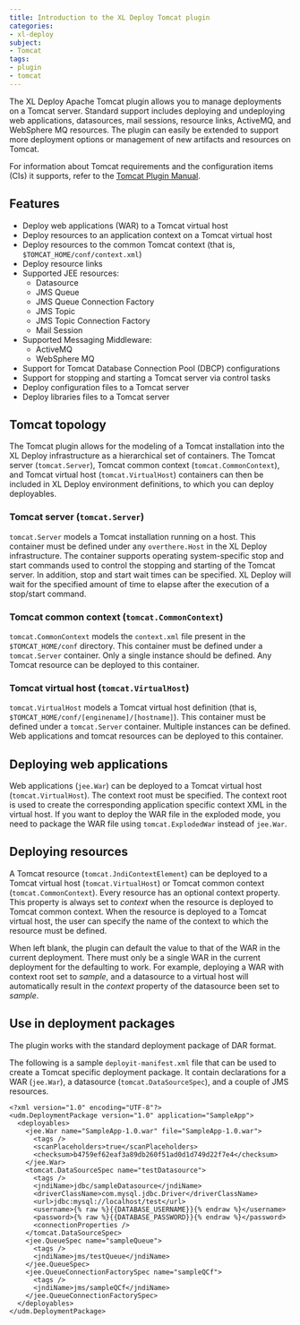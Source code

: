 ```yaml
---
title: Introduction to the XL Deploy Tomcat plugin
categories:
- xl-deploy
subject:
- Tomcat
tags:
- plugin
- tomcat
---
```


The XL Deploy Apache Tomcat plugin allows you to manage deployments on a Tomcat server. Standard support includes deploying and undeploying web applications, datasources, mail sessions, resource links, ActiveMQ, and WebSphere MQ resources. The plugin can easily be extended to support more deployment options or management of new artifacts and resources on Tomcat.

For information about Tomcat requirements and the configuration items (CIs) it supports, refer to the [Tomcat Plugin Manual](/xl-deploy/latest/tomcatPluginManual.html).

## Features

* Deploy web applications (WAR) to a Tomcat virtual host
* Deploy resources to an application context on a Tomcat virtual host
* Deploy resources to the common Tomcat context (that is, `$TOMCAT_HOME/conf/context.xml`)
* Deploy resource links
* Supported JEE resources:
	* Datasource
	* JMS Queue
	* JMS Queue Connection Factory
	* JMS Topic
	* JMS Topic Connection Factory
	* Mail Session
* Supported Messaging Middleware:
    * ActiveMQ
    * WebSphere MQ
* Support for Tomcat Database Connection Pool (DBCP) configurations
* Support for stopping and starting a Tomcat server via control tasks
* Deploy configuration files to a Tomcat server
* Deploy libraries files to a Tomcat server

## Tomcat topology

The Tomcat plugin allows for the modeling of a Tomcat installation into the XL Deploy infrastructure as a hierarchical set of containers. The Tomcat server (`tomcat.Server`), Tomcat common context (`tomcat.CommonContext`), and Tomcat virtual host (`tomcat.VirtualHost`) containers can then be included in XL Deploy environment definitions, to which you can deploy deployables.

### Tomcat server (`tomcat.Server`)

`tomcat.Server` models a Tomcat installation running on a host. This container must be defined under any `overthere.Host` in the XL Deploy infrastructure. The container supports operating system-specific stop and start commands used to control the stopping and starting of the Tomcat server. In addition, stop and start wait times can be specified. XL Deploy will wait for the specified amount of time to elapse after the execution of a stop/start command.

### Tomcat common context (`tomcat.CommonContext`)

`tomcat.CommonContext` models the `context.xml` file present in the `$TOMCAT_HOME/conf` directory. This container must be defined under a `tomcat.Server` container. Only a single instance should be defined. Any Tomcat resource can be deployed to this container.

### Tomcat virtual host (`tomcat.VirtualHost`)

`tomcat.VirtualHost` models a Tomcat virtual host definition (that is, `$TOMCAT_HOME/conf/[enginename]/[hostname]`). This container must be defined under a `tomcat.Server` container. Multiple instances can be defined. Web applications and tomcat resources can be deployed to this container.

## Deploying web applications

Web applications (`jee.War`) can be deployed to a Tomcat virtual host (`tomcat.VirtualHost`). The context root must be specified. The context root is used to create the corresponding application specific context XML in the virtual host. If you want to deploy the WAR file in the exploded mode, you need to package the WAR file using `tomcat.ExplodedWar` instead of `jee.War`.

## Deploying resources

A Tomcat resource (`tomcat.JndiContextElement`) can be deployed to a Tomcat virtual host (`tomcat.VirtualHost`) or Tomcat common context (`tomcat.CommonContext`). Every resource has an optional context property. This property is always set to _context_ when the resource is deployed to Tomcat common context. When the resource is deployed to a Tomcat virtual host, the user can specify the name of the context to which the resource must be defined.

When left blank, the plugin can default the value to that of the WAR in the current deployment. There must only be a single WAR in the current deployment for the defaulting to work. For example, deploying a WAR with context root set to _sample_, and a datasource to a virtual host will automatically result in the _context_ property of the datasource been set to _sample_.

## Use in deployment packages

The plugin works with the standard deployment package of DAR format.

The following is a sample `deployit-manifest.xml` file that can be used to create a Tomcat specific deployment package. It contain declarations for a WAR (`jee.War`), a datasource (`tomcat.DataSourceSpec`), and a couple of JMS resources.

	<?xml version="1.0" encoding="UTF-8"?>
	<udm.DeploymentPackage version="1.0" application="SampleApp">
	  <deployables>
	    <jee.War name="SampleApp-1.0.war" file="SampleApp-1.0.war">
	      <tags />
	      <scanPlaceholders>true</scanPlaceholders>
	      <checksum>b4759ef62eaf3a89db260f51ad0d1d749d22f7e4</checksum>
	    </jee.War>
	    <tomcat.DataSourceSpec name="testDatasource">
	      <tags />
	      <jndiName>jdbc/sampleDatasource</jndiName>
	      <driverClassName>com.mysql.jdbc.Driver</driverClassName>
	      <url>jdbc:mysql://localhost/test</url>
	      <username>{% raw %}{{DATABASE_USERNAME}}{% endraw %}</username>
	      <password>{% raw %}{{DATABASE_PASSWORD}}{% endraw %}</password>
	      <connectionProperties />
	    </tomcat.DataSourceSpec>
	    <jee.QueueSpec name="sampleQueue">
	      <tags />
	      <jndiName>jms/testQueue</jndiName>
	    </jee.QueueSpec>
	    <jee.QueueConnectionFactorySpec name="sampleQCf">
	      <tags />
	      <jndiName>jms/sampleQCf</jndiName>
	    </jee.QueueConnectionFactorySpec>
	  </deployables>
	</udm.DeploymentPackage>
